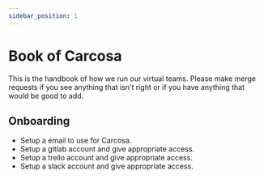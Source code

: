 ```yaml
---
sidebar_position: 1
---
```


# Book of Carcosa

This is the handbook of how we run our virtual teams. Please make merge requests if you see anything that isn't right or if you have anything that would be good to add.

## Onboarding

- Setup a email to use for Carcosa.
- Setup a gitlab account and give appropriate access.
- Setup a trello account and give appropriate access.
- Setup a slack account and give appropriate access.
